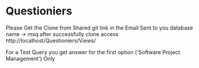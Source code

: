 # Questioniers
Please Get the Clone from Shared git link
in the Email Sent to you 
database name  -> msq
after successfully clone 
access http://localhost/Questioniers/Views/

For a Test Query you get answer for the first option ('Software Project Management') Only